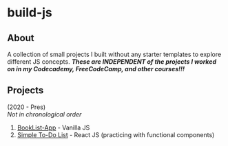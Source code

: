 # build-js

## About
A collection of small projects I built without any starter templates to explore different JS concepts.
***These are INDEPENDENT of the projects I worked on in my Codecademy, FreeCodeCamp, and other courses!!!***

## Projects 
(2020 - Pres)  
_Not in chronological order_
1. [BookList-App](https://codesandbox.io/s/booklist-4s2rw?file=/src/index.js) - Vanilla JS
2. [Simple To-Do List](https://codesandbox.io/s/to-do-list-app-nmwoj) - React JS (practicing with functional components)

